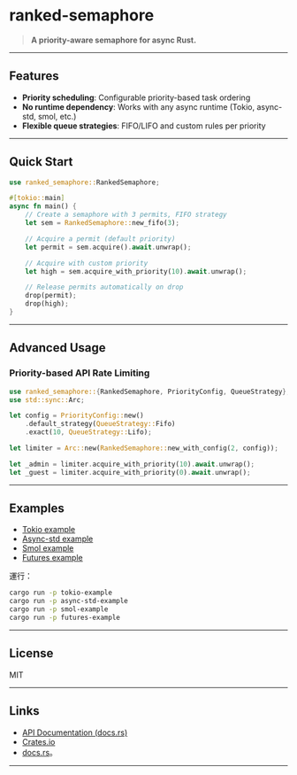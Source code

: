 # ranked-semaphore

> **A priority-aware semaphore for async Rust.**

---

## Features

- **Priority scheduling**: Configurable priority-based task ordering
- **No runtime dependency**: Works with any async runtime (Tokio, async-std, smol, etc.)
- **Flexible queue strategies**: FIFO/LIFO and custom rules per priority

---

## Quick Start

```rust
use ranked_semaphore::RankedSemaphore;

#[tokio::main]
async fn main() {
    // Create a semaphore with 3 permits, FIFO strategy
    let sem = RankedSemaphore::new_fifo(3);

    // Acquire a permit (default priority)
    let permit = sem.acquire().await.unwrap();

    // Acquire with custom priority
    let high = sem.acquire_with_priority(10).await.unwrap();

    // Release permits automatically on drop
    drop(permit);
    drop(high);
}
```

---

## Advanced Usage

### Priority-based API Rate Limiting

```rust
use ranked_semaphore::{RankedSemaphore, PriorityConfig, QueueStrategy};
use std::sync::Arc;

let config = PriorityConfig::new()
    .default_strategy(QueueStrategy::Fifo)
    .exact(10, QueueStrategy::Lifo);

let limiter = Arc::new(RankedSemaphore::new_with_config(2, config));

let _admin = limiter.acquire_with_priority(10).await.unwrap();
let _guest = limiter.acquire_with_priority(0).await.unwrap();
```

---

## Examples

- [Tokio example](examples/tokio-example)
- [Async-std example](examples/async-std-example)
- [Smol example](examples/smol-example)
- [Futures example](examples/futures-example)

運行：

```sh
cargo run -p tokio-example
cargo run -p async-std-example
cargo run -p smol-example
cargo run -p futures-example
```

---

## License

MIT

---

## Links

- [API Documentation (docs.rs)](https://docs.rs/ranked-semaphore)
- [Crates.io](https://crates.io/crates/ranked-semaphore)
- [docs.rs](https://docs.rs/ranked-semaphore)。

---
